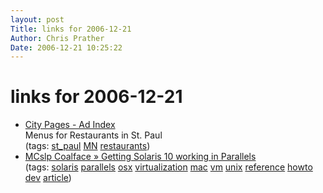```yaml
---
layout: post
Title: links for 2006-12-21  
Author: Chris Prather
Date: 2006-12-21 10:25:22
---
```


# links for 2006-12-21
<ul class="delicious">
	<li>
		<div class="delicious-link"><a href="http://citypages.com/restaurantads/summary.asp?SCID=601">City Pages - Ad Index</a></div>
		<div class="delicious-extended">Menus for Restaurants in St. Paul</div>
		<div class="delicious-tags">(tags: <a href="http://del.icio.us/perigrin/st_paul">st_paul</a> <a href="http://del.icio.us/perigrin/MN">MN</a> <a href="http://del.icio.us/perigrin/restaurants">restaurants</a>)</div>
	</li>
	<li>
		<div class="delicious-link"><a href="http://coalface.mcslp.com/?p=24">MCslp Coalface » Getting Solaris 10 working in Parallels</a></div>
		<div class="delicious-tags">(tags: <a href="http://del.icio.us/perigrin/solaris">solaris</a> <a href="http://del.icio.us/perigrin/parallels">parallels</a> <a href="http://del.icio.us/perigrin/osx">osx</a> <a href="http://del.icio.us/perigrin/virtualization">virtualization</a> <a href="http://del.icio.us/perigrin/mac">mac</a> <a href="http://del.icio.us/perigrin/vm">vm</a> <a href="http://del.icio.us/perigrin/unix">unix</a> <a href="http://del.icio.us/perigrin/reference">reference</a> <a href="http://del.icio.us/perigrin/howto">howto</a> <a href="http://del.icio.us/perigrin/dev">dev</a> <a href="http://del.icio.us/perigrin/article">article</a>)</div>
	</li>
</ul>

